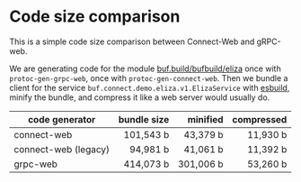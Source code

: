 # Code size comparison

This is a simple code size comparison between Connect-Web and gRPC-web.

We are generating code for the module [buf.build/bufbuild/eliza](https://buf.build/bufbuild/eliza)
once with `protoc-gen-grpc-web`, once with `protoc-gen-connect-web`. 
Then we bundle a client for the service `buf.connect.demo.eliza.v1.ElizaService` 
with [esbuild](https://esbuild.github.io/), minify the bundle, and compress 
it like a web server would usually do.

| code generator | bundle size        | minified               | compressed           |
|----------------|-------------------:|-----------------------:|---------------------:|
| connect-web    | 101,543 b | 43,379 b | 11,930 b |
| connect-web (legacy) | 94,981 b | 41,061 b | 11,392 b |
| grpc-web       | 414,073 b    | 301,006 b    | 53,260 b |

